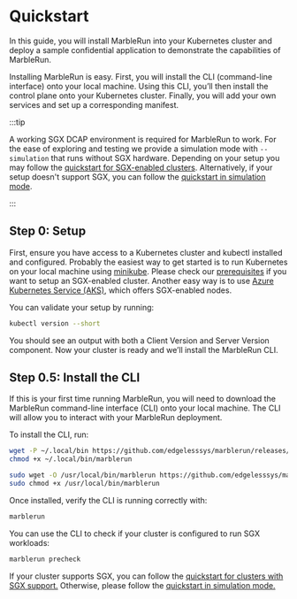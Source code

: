 # Quickstart

In this guide, you will install MarbleRun into your Kubernetes cluster and deploy a sample confidential application to demonstrate the capabilities of MarbleRun.

Installing MarbleRun is easy. First, you will install the CLI (command-line interface) onto your local machine. Using this CLI, you’ll then install the control plane onto your Kubernetes cluster.
Finally, you will add your own services and set up a corresponding manifest.

:::tip

A working SGX DCAP environment is required for MarbleRun to work. For the ease of exploring and testing we provide a simulation mode with `--simulation` that runs without SGX hardware.
Depending on your setup you may follow the [quickstart for SGX-enabled clusters](../getting-started/quickstart-sgx.md). Alternatively, if your setup doesn't support SGX, you can follow the [quickstart in simulation mode](../getting-started/quickstart-simulation.md).

:::

## Step 0: Setup

First, ensure you have access to a Kubernetes cluster and kubectl installed and configured. Probably the easiest way to get started is to run Kubernetes on your local machine using [minikube](https://minikube.sigs.k8s.io/docs/start/). Please check our [prerequisites](../deployment/kubernetes.md#prerequisites) if you want to setup an SGX-enabled cluster. Another easy way is to use [Azure Kubernetes Service (AKS)](https://docs.microsoft.com/en-us/azure/aks/kubernetes-walkthrough-portal), which offers SGX-enabled nodes.

You can validate your setup by running:

```bash
kubectl version --short
```

You should see an output with both a Client Version and Server Version component.
Now your cluster is ready and we’ll install the MarbleRun CLI.

## Step 0.5: Install the CLI

If this is your first time running MarbleRun, you will need to download the MarbleRun command-line interface (CLI) onto your local machine. The CLI will allow you to interact with your MarbleRun deployment.

To install the CLI, run:

<tabs groupId="user">
<tabItem value="current-user" label="For the current user">

```bash
wget -P ~/.local/bin https://github.com/edgelesssys/marblerun/releases/latest/download/marblerun
chmod +x ~/.local/bin/marblerun
```

</tabItem>
<tabItem value="global" label="Global install (requires root)">

```bash
sudo wget -O /usr/local/bin/marblerun https://github.com/edgelesssys/marblerun/releases/latest/download/marblerun
sudo chmod +x /usr/local/bin/marblerun
```

</tabItem>
</tabs>

Once installed, verify the CLI is running correctly with:

```bash
marblerun
```

You can use the CLI to check if your cluster is configured to run SGX workloads:

```bash
marblerun precheck
```

If your cluster supports SGX, you can follow the [quickstart for clusters with SGX support.](../getting-started/quickstart-sgx.md)
Otherwise, please follow the [quickstart in simulation mode.](../getting-started/quickstart-simulation.md)

